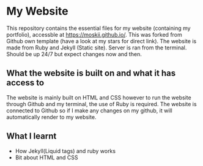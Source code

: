 # My Website
This repository contains the essential files for my website (containing my portfolio), accessble at https://moskii.github.io/. This was forked from Github own template (have a look at my stars for direct link). The website is made from Ruby and Jekyll (Static site). Server is ran from the terminal. Should be up 24/7 but expect changes now and then.
## What the website is built on and what it has access to
The website is mainly built on HTML and CSS however to run the website through Github and my terminal, the use of Ruby is required. The website is connected to Github so if I make any changes on my github, it will automatically render to my website.
## What I learnt
- How Jekyll(Liquid tags) and ruby works
- Bit about HTML and CSS
